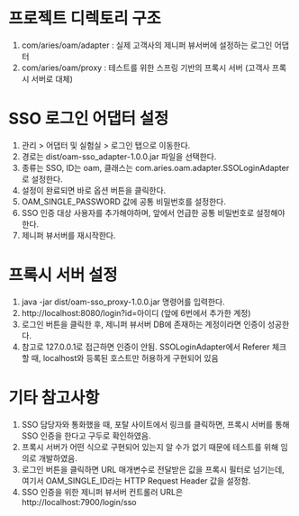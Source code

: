 # 프로젝트 디렉토리 구조

1. com/aries/oam/adapter : 실제 고객사의 제니퍼 뷰서버에 설정하는 로그인 어댑터
2. com/aries/oam/proxy : 테스트를 위한 스프링 기반의 프록시 서버 (고객사 프록시 서버로 대체)

# SSO 로그인 어댑터 설정

1. 관리 > 어댑터 및 실험실 > 로그인 탭으로 이동한다.
2. 경로는 dist/oam-sso_adapter-1.0.0.jar 파일을 선택한다.
3. 종류는 SSO, ID는 oam, 클래스는 com.aries.oam.adapter.SSOLoginAdapter로 설정한다.
4. 설정이 완료되면 바로 옵션 버튼을 클릭한다.
5. OAM_SINGLE_PASSWORD 값에 공통 비밀번호를 설정한다.
6. SSO 인증 대상 사용자를 추가해야하며, 앞에서 언급한 공통 비밀번호로 설정해야 한다.
7. 제니퍼 뷰서버를 재시작한다.

# 프록시 서버 설정

1. java -jar dist/oam-sso_proxy-1.0.0.jar 명령어를 입력한다.
2. http://localhost:8080/login?id=아이디 (앞에 6번에서 추가한 계정)
3. 로그인 버튼을 클릭한 후, 제니퍼 뷰서버 DB에 존재하는 계정이라면 인증이 성공한다.
4. 참고로 127.0.0.1로 접근하면 인증이 안됨. SSOLoginAdapter에서 Referer 체크할 때, localhost와 등록된 호스트만 허용하게 구현되어 있음

# 기타 참고사항

1. SSO 담당자와 통화했을 때, 포탈 사이트에서 링크를 클릭하면, 프록시 서버를 통해 SSO 인증을 한다고 구두로 확인하였음.
2. 프록시 서버가 어떤 식으로 구현되어 있는지 알 수가 없기 때문에 테스트를 위해 임의로 개발하였음.
3. 로그인 버튼을 클릭하면 URL 매개변수로 전달받은 값을 프록시 필터로 넘기는데, 여기서 OAM_SINGLE_ID라는 HTTP Request Header 값을 설정함.
4. SSO 인증을 위한 제니퍼 뷰서버 컨트롤러 URL은 http://localhost:7900/login/sso
